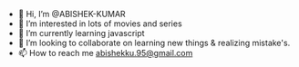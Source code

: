 - 👋 Hi, I’m @ABISHEK-KUMAR
- 👀 I’m interested in  lots of movies and series
- 🌱 I’m currently learning  javascript
- 💞️ I’m looking to collaborate on learning new things & realizing mistake's.
- 📫 How to reach me abishekku.95@gmail.com

<!---
ABISHEK-KU/ABISHEK-KU is a ✨ special ✨ repository because its `README.md` (this file) appears on your GitHub profile.
You can click the Preview link to take a look at your changes.
--->
